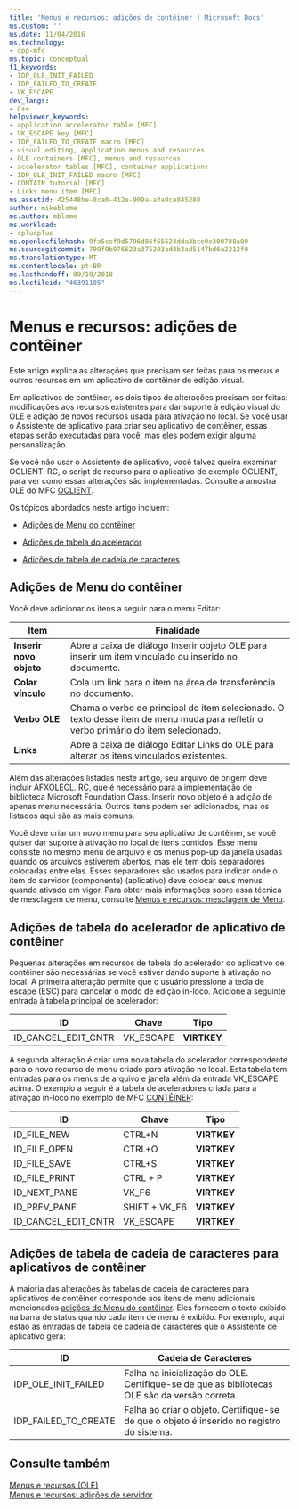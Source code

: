 ```yaml
---
title: 'Menus e recursos: adições de contêiner | Microsoft Docs'
ms.custom: ''
ms.date: 11/04/2016
ms.technology:
- cpp-mfc
ms.topic: conceptual
f1_keywords:
- IDP_OLE_INIT_FAILED
- IDP_FAILED_TO_CREATE
- VK_ESCAPE
dev_langs:
- C++
helpviewer_keywords:
- application accelerator table [MFC]
- VK_ESCAPE key [MFC]
- IDP_FAILED_TO_CREATE macro [MFC]
- visual editing, application menus and resources
- OLE containers [MFC], menus and resources
- accelerator tables [MFC], container applications
- IDP_OLE_INIT_FAILED macro [MFC]
- CONTAIN tutorial [MFC]
- Links menu item [MFC]
ms.assetid: 425448be-8ca0-412e-909a-a3a9ce845288
author: mikeblome
ms.author: mblome
ms.workload:
- cplusplus
ms.openlocfilehash: 9fa5cef9d5796d86f65524dda3bce9e300788a09
ms.sourcegitcommit: 799f9b976623a375203ad8b2ad5147bd6a2212f0
ms.translationtype: MT
ms.contentlocale: pt-BR
ms.lasthandoff: 09/19/2018
ms.locfileid: "46391105"
---
```

# <a name="menus-and-resources-container-additions"></a>Menus e recursos: adições de contêiner

Este artigo explica as alterações que precisam ser feitas para os menus e outros recursos em um aplicativo de contêiner de edição visual.

Em aplicativos de contêiner, os dois tipos de alterações precisam ser feitas: modificações aos recursos existentes para dar suporte à edição visual do OLE e adição de novos recursos usada para ativação no local. Se você usar o Assistente de aplicativo para criar seu aplicativo de contêiner, essas etapas serão executadas para você, mas eles podem exigir alguma personalização.

Se você não usar o Assistente de aplicativo, você talvez queira examinar OCLIENT. RC, o script de recurso para o aplicativo de exemplo OCLIENT, para ver como essas alterações são implementadas. Consulte a amostra OLE do MFC [OCLIENT](../visual-cpp-samples.md).

Os tópicos abordados neste artigo incluem:

- [Adições de Menu do contêiner](#_core_container_menu_additions)

- [Adições de tabela do acelerador](#_core_container_application_accelerator_table_additions)

- [Adições de tabela de cadeia de caracteres](#_core_string_table_additions_for_container_applications)

##  <a name="_core_container_menu_additions"></a> Adições de Menu do contêiner

Você deve adicionar os itens a seguir para o menu Editar:

|Item|Finalidade|
|----------|-------------|
|**Inserir novo objeto**|Abre a caixa de diálogo Inserir objeto OLE para inserir um item vinculado ou inserido no documento.|
|**Colar vínculo**|Cola um link para o item na área de transferência no documento.|
|**Verbo OLE**|Chama o verbo de principal do item selecionado. O texto desse item de menu muda para refletir o verbo primário do item selecionado.|
|**Links**|Abre a caixa de diálogo Editar Links do OLE para alterar os itens vinculados existentes.|

Além das alterações listadas neste artigo, seu arquivo de origem deve incluir AFXOLECL. RC, que é necessário para a implementação de biblioteca Microsoft Foundation Class. Inserir novo objeto é a adição de apenas menu necessária. Outros itens podem ser adicionados, mas os listados aqui são as mais comuns.

Você deve criar um novo menu para seu aplicativo de contêiner, se você quiser dar suporte à ativação no local de itens contidos. Esse menu consiste no mesmo menu de arquivo e os menus pop-up da janela usadas quando os arquivos estiverem abertos, mas ele tem dois separadores colocadas entre elas. Esses separadores são usados para indicar onde o item do servidor (componente) (aplicativo) deve colocar seus menus quando ativado em vigor. Para obter mais informações sobre essa técnica de mesclagem de menu, consulte [Menus e recursos: mesclagem de Menu](../mfc/menus-and-resources-menu-merging.md).

##  <a name="_core_container_application_accelerator_table_additions"></a> Adições de tabela do acelerador de aplicativo de contêiner

Pequenas alterações em recursos de tabela do acelerador do aplicativo de contêiner são necessárias se você estiver dando suporte à ativação no local. A primeira alteração permite que o usuário pressione a tecla de escape (ESC) para cancelar o modo de edição in-loco. Adicione a seguinte entrada à tabela principal de acelerador:

|ID|Chave|Tipo|
|--------|---------|----------|
|ID_CANCEL_EDIT_CNTR|VK_ESCAPE|**VIRTKEY**|

A segunda alteração é criar uma nova tabela do acelerador correspondente para o novo recurso de menu criado para ativação no local. Esta tabela tem entradas para os menus de arquivo e janela além da entrada VK_ESCAPE acima. O exemplo a seguir é a tabela de aceleradores criada para a ativação in-loco no exemplo de MFC [CONTÊINER](../visual-cpp-samples.md):

|ID|Chave|Tipo|
|--------|---------|----------|
|ID_FILE_NEW|CTRL+N|**VIRTKEY**|
|ID_FILE_OPEN|CTRL+O|**VIRTKEY**|
|ID_FILE_SAVE|CTRL+S|**VIRTKEY**|
|ID_FILE_PRINT|CTRL + P|**VIRTKEY**|
|ID_NEXT_PANE|VK_F6|**VIRTKEY**|
|ID_PREV_PANE|SHIFT + VK_F6|**VIRTKEY**|
|ID_CANCEL_EDIT_CNTR|VK_ESCAPE|**VIRTKEY**|

##  <a name="_core_string_table_additions_for_container_applications"></a> Adições de tabela de cadeia de caracteres para aplicativos de contêiner

A maioria das alterações às tabelas de cadeia de caracteres para aplicativos de contêiner corresponde aos itens de menu adicionais mencionados [adições de Menu do contêiner](#_core_container_menu_additions). Eles fornecem o texto exibido na barra de status quando cada item de menu é exibido. Por exemplo, aqui estão as entradas de tabela de cadeia de caracteres que o Assistente de aplicativo gera:

|ID|Cadeia de Caracteres|
|--------|------------|
|IDP_OLE_INIT_FAILED|Falha na inicialização do OLE. Certifique-se de que as bibliotecas OLE são da versão correta.|
|IDP_FAILED_TO_CREATE|Falha ao criar o objeto. Certifique-se de que o objeto é inserido no registro do sistema.|

## <a name="see-also"></a>Consulte também

[Menus e recursos (OLE)](../mfc/menus-and-resources-ole.md)<br/>
[Menus e recursos: adições de servidor](../mfc/menus-and-resources-server-additions.md)

